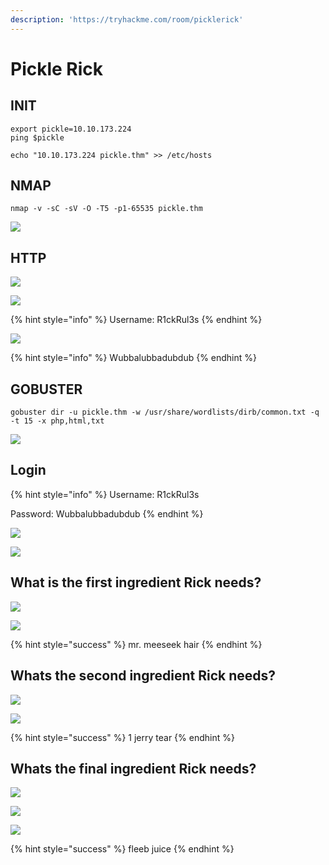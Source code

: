 ```yaml
---
description: 'https://tryhackme.com/room/picklerick'
---
```


# Pickle Rick

## INIT

```text
export pickle=10.10.173.224
ping $pickle

echo "10.10.173.224 pickle.thm" >> /etc/hosts
```

## NMAP

```text
nmap -v -sC -sV -O -T5 -p1-65535 pickle.thm
```

![](../.gitbook/assets/image%20%28409%29.png)

## HTTP

![](../.gitbook/assets/image%20%28380%29.png)

![](../.gitbook/assets/image%20%28384%29.png)

{% hint style="info" %}
Username: R1ckRul3s
{% endhint %}

![](../.gitbook/assets/image%20%28419%29.png)

{% hint style="info" %}
Wubbalubbadubdub
{% endhint %}

## GOBUSTER

```text
gobuster dir -u pickle.thm -w /usr/share/wordlists/dirb/common.txt -q -t 15 -x php,html,txt
```

![](../.gitbook/assets/image%20%28411%29.png)

## Login

{% hint style="info" %}
Username: R1ckRul3s

Password: Wubbalubbadubdub
{% endhint %}

![](../.gitbook/assets/image%20%28402%29.png)

![](../.gitbook/assets/image%20%28387%29.png)

## What is the first ingredient Rick needs?

![](../.gitbook/assets/image%20%28410%29.png)

![](../.gitbook/assets/image%20%28378%29.png)

{% hint style="success" %}
mr. meeseek hair
{% endhint %}

## Whats the second ingredient Rick needs?

![](../.gitbook/assets/image%20%28382%29.png)

![](../.gitbook/assets/image%20%28417%29.png)

{% hint style="success" %}
1 jerry tear
{% endhint %}

## Whats the final ingredient Rick needs?

![](../.gitbook/assets/image%20%28381%29.png)

![](../.gitbook/assets/image%20%28405%29.png)

![](../.gitbook/assets/image%20%28394%29.png)

{% hint style="success" %}
fleeb juice
{% endhint %}

